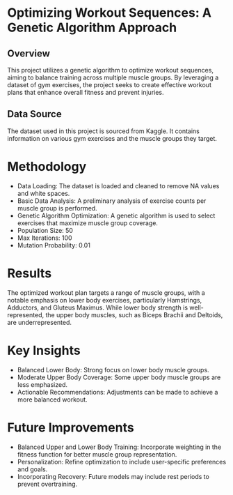 # Optimizing Workout Sequences: A Genetic Algorithm Approach

## Overview

This project utilizes a genetic algorithm to optimize workout sequences, aiming to balance training across multiple muscle groups. By leveraging a dataset of gym exercises, the project seeks to create effective workout plans that enhance overall fitness and prevent injuries.

## Data Source

The dataset used in this project is sourced from Kaggle. It contains information on various gym exercises and the muscle groups they target.

# Methodology

- Data Loading: The dataset is loaded and cleaned to remove NA values and white spaces.
- Basic Data Analysis: A preliminary analysis of exercise counts per muscle group is performed.
- Genetic Algorithm Optimization: A genetic algorithm is used to select exercises that maximize muscle group coverage.
- Population Size: 50
- Max Iterations: 100
- Mutation Probability: 0.01

# Results

The optimized workout plan targets a range of muscle groups, with a notable emphasis on lower body exercises, particularly Hamstrings, Adductors, and Gluteus Maximus. While lower body strength is well-represented, the upper body muscles, such as Biceps Brachii and Deltoids, are underrepresented.

# Key Insights
- Balanced Lower Body: Strong focus on lower body muscle groups.
- Moderate Upper Body Coverage: Some upper body muscle groups are less emphasized.
- Actionable Recommendations: Adjustments can be made to achieve a more balanced workout.

# Future Improvements
- Balanced Upper and Lower Body Training: Incorporate weighting in the fitness function for better muscle group representation.
- Personalization: Refine optimization to include user-specific preferences and goals.
- Incorporating Recovery: Future models may include rest periods to prevent overtraining.




